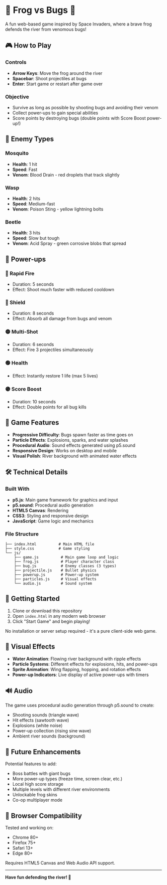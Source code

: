 # 🐸 Frog vs Bugs 🐛

A fun web-based game inspired by Space Invaders, where a brave frog defends the river from venomous bugs!

## 🎮 How to Play

### Controls
- **Arrow Keys**: Move the frog around the river
- **Spacebar**: Shoot projectiles at bugs
- **Enter**: Start game or restart after game over

### Objective
- Survive as long as possible by shooting bugs and avoiding their venom
- Collect power-ups to gain special abilities
- Score points by destroying bugs (double points with Score Boost power-up!)

## 🐛 Enemy Types

### Mosquito
- **Health**: 1 hit
- **Speed**: Fast
- **Venom**: Blood Drain - red droplets that track slightly

### Wasp
- **Health**: 2 hits
- **Speed**: Medium-fast
- **Venom**: Poison Sting - yellow lightning bolts

### Beetle
- **Health**: 3 hits
- **Speed**: Slow but tough
- **Venom**: Acid Spray - green corrosive blobs that spread

## 🔋 Power-ups

### 🔴 Rapid Fire
- Duration: 5 seconds
- Effect: Shoot much faster with reduced cooldown

### 🔵 Shield
- Duration: 8 seconds
- Effect: Absorb all damage from bugs and venom

### 🟡 Multi-Shot
- Duration: 6 seconds
- Effect: Fire 3 projectiles simultaneously

### 🟢 Health
- Effect: Instantly restore 1 life (max 5 lives)

### 🟣 Score Boost
- Duration: 10 seconds
- Effect: Double points for all bug kills

## 🎯 Game Features

- **Progressive Difficulty**: Bugs spawn faster as time goes on
- **Particle Effects**: Explosions, sparks, and water splashes
- **Procedural Audio**: Sound effects generated using p5.sound
- **Responsive Design**: Works on desktop and mobile
- **Visual Polish**: River background with animated water effects

## 🛠️ Technical Details

### Built With
- **p5.js**: Main game framework for graphics and input
- **p5.sound**: Procedural audio generation
- **HTML5 Canvas**: Rendering
- **CSS3**: Styling and responsive design
- **JavaScript**: Game logic and mechanics

### File Structure
```
├── index.html          # Main HTML file
├── style.css           # Game styling
└── js/
    ├── game.js          # Main game loop and logic
    ├── frog.js          # Player character class
    ├── bug.js           # Enemy classes (3 types)
    ├── projectile.js    # Bullet physics
    ├── powerup.js       # Power-up system
    ├── particles.js     # Visual effects
    └── audio.js         # Sound system
```

## 🚀 Getting Started

1. Clone or download this repository
2. Open `index.html` in any modern web browser
3. Click "Start Game" and begin playing!

No installation or server setup required - it's a pure client-side web game.

## 🎨 Visual Effects

- **Water Animation**: Flowing river background with ripple effects
- **Particle Systems**: Different effects for explosions, hits, and power-ups
- **Sprite Animation**: Wing flapping, hopping, and rotation effects
- **Power-up Indicators**: Live display of active power-ups with timers

## 🔊 Audio

The game uses procedural audio generation through p5.sound to create:
- Shooting sounds (triangle wave)
- Hit effects (sawtooth wave)
- Explosions (white noise)
- Power-up collection (rising sine wave)
- Ambient river sounds (background)

## 🎯 Future Enhancements

Potential features to add:
- Boss battles with giant bugs
- More power-up types (freeze time, screen clear, etc.)
- Local high score storage
- Multiple levels with different river environments
- Unlockable frog skins
- Co-op multiplayer mode

## 📱 Browser Compatibility

Tested and working on:
- Chrome 80+
- Firefox 75+
- Safari 13+
- Edge 80+

Requires HTML5 Canvas and Web Audio API support.

---

**Have fun defending the river! 🐸**
